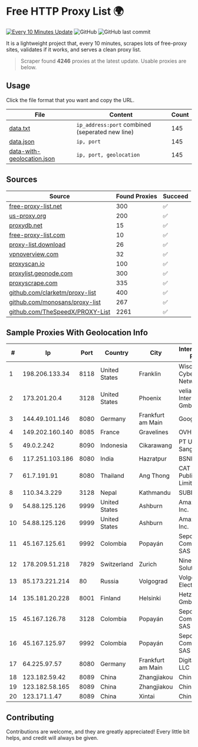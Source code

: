 
# Free HTTP Proxy List 🌍

[![Every 10 Minutes Update](https://github.com/mertguvencli/http-proxy-list/actions/workflows/main.yml/badge.svg?branch=main)](https://github.com/mertguvencli/http-proxy-list/actions/workflows/main.yml)
![GitHub](https://img.shields.io/github/license/mertguvencli/http-proxy-list)
![GitHub last commit](https://img.shields.io/github/last-commit/mertguvencli/http-proxy-list)

It is a lightweight project that, every 10 minutes, scrapes lots of free-proxy sites, validates if it works, and serves a clean proxy list.


> Scraper found **4246** proxies at the latest update. Usable proxies are below.

## Usage

Click the file format that you want and copy the URL.


|File|Content|Count|
|----|-------|-----|
|[data.txt](https://raw.githubusercontent.com/mertguvencli/http-proxy-list/main/proxy-list/data.txt)|`ip_address:port` combined (seperated new line)|145|
|[data.json](https://raw.githubusercontent.com/mertguvencli/http-proxy-list/main/proxy-list/data.json)|`ip, port`|145|
|[data-with-geolocation.json](https://raw.githubusercontent.com/mertguvencli/http-proxy-list/main/proxy-list/data-with-geolocation.json)|`ip, port, geolocation`|145|

## Sources

|Source|Found Proxies|Succeed|
|------|-------------|-------|
|[free-proxy-list.net](https://free-proxy-list.net)|300|✅|
|[us-proxy.org](https://www.us-proxy.org)|200|✅|
|[proxydb.net](http://proxydb.net)|15|✅|
|[free-proxy-list.com](https://free-proxy-list.com/?page=&port=&type%5B%5D=http&type%5B%5D=https&up_time=0&search=Search)|10|✅|
|[proxy-list.download](https://www.proxy-list.download/HTTP)|26|✅|
|[vpnoverview.com](https://vpnoverview.com/privacy/anonymous-browsing/free-proxy-servers)|32|✅|
|[proxyscan.io](https://www.proxyscan.io)|100|✅|
|[proxylist.geonode.com](https://proxylist.geonode.com/api/proxy-list?limit=300&page=1&sort_by=lastChecked&sort_type=desc&protocols=http,https)|300|✅|
|[proxyscrape.com](https://api.proxyscrape.com/v2/?request=displayproxies&protocol=http&timeout=10000&country=all&ssl=all&anonymity=all)|335|✅|
|[github.com/clarketm/proxy-list](https://raw.githubusercontent.com/clarketm/proxy-list/master/proxy-list-raw.txt)|400|✅|
|[github.com/monosans/proxy-list](https://raw.githubusercontent.com/monosans/proxy-list/main/proxies/http.txt)|267|✅|
|[github.com/TheSpeedX/PROXY-List](https://raw.githubusercontent.com/TheSpeedX/PROXY-List/master/http.txt)|2261|✅|


## Sample Proxies With Geolocation Info

|#|Ip|Port|Country|City|Internet Service Provider|
|-|--|----|-------|----|-------------------------|
|1|198.206.133.34|8118|United States|Franklin|Wisconsin CyberLynk Network, Inc.|
|2|173.201.20.4|3128|United States|Phoenix|velia.net Internetdienste GmbH|
|3|144.49.101.146|8080|Germany|Frankfurt am Main|Google LLC|
|4|149.202.160.140|8085|France|Gravelines|OVH SAS|
|5|49.0.2.242|8090|Indonesia|Cikarawang|PT Usaha Adi Sanggoro|
|6|117.251.103.186|8080|India|Hazratpur|BSNL Internet|
|7|61.7.191.91|8080|Thailand|Ang Thong|CAT Telecom Public Company Limited|
|8|110.34.3.229|3128|Nepal|Kathmandu|SUBISU C7|
|9|54.88.125.126|9999|United States|Ashburn|Amazon.com, Inc.|
|10|54.88.125.126|9999|United States|Ashburn|Amazon.com, Inc.|
|11|45.167.125.61|9992|Colombia|Popayán|Sepcom Comunicaciones SAS|
|12|178.209.51.218|7829|Switzerland|Zurich|Nine Internet Solutions AG|
|13|85.173.221.214|80|Russia|Volgograd|Volgograd Electro Svyaz|
|14|135.181.20.228|8001|Finland|Helsinki|Hetzner Online GmbH|
|15|45.167.126.78|3128|Colombia|Popayán|Sepcom Comunicaciones SAS|
|16|45.167.125.97|9992|Colombia|Popayán|Sepcom Comunicaciones SAS|
|17|64.225.97.57|8080|Germany|Frankfurt am Main|DigitalOcean, LLC|
|18|123.182.59.42|8089|China|Zhangjiakou|Chinanet|
|19|123.182.58.165|8089|China|Zhangjiakou|Chinanet|
|20|123.171.1.47|8089|China|Xintai|Chinanet|



## Contributing

Contributions are welcome, and they are greatly appreciated! Every
little bit helps, and credit will always be given.

